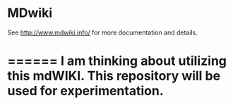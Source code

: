 MDwiki
======

See http://www.mdwiki.info/ for more documentation and details.

======
I am thinking about utilizing this mdWIKI. This repository will be used for experimentation.
======
